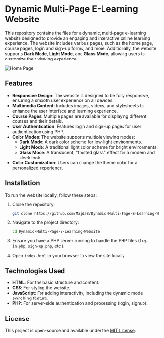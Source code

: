
# Dynamic Multi-Page E-Learning Website

This repository contains the files for a dynamic, multi-page e-learning website designed to provide an engaging and interactive online learning experience. The website includes various pages, such as the home page, course pages, login and sign-up forms, and more. Additionally, the website supports **Dark Mode**, **Light Mode**, and **Glass Mode**, allowing users to customize their viewing experience.

![Home Page](img/main%20page.png)


## Features

- **Responsive Design**: The website is designed to be fully responsive, ensuring a smooth user experience on all devices.
- **Multimedia Content**: Includes images, videos, and stylesheets to enhance the user interface and learning experience.
- **Course Pages**: Multiple pages are available for displaying different courses and their details.
- **User Authentication**: Features login and sign-up pages for user authentication using PHP.
- **Color Modes**: The website supports multiple viewing modes:
  - **Dark Mode**: A dark color scheme for low-light environments.
  - **Light Mode**: A traditional light color scheme for bright environments.
  - **Glass Mode**: A translucent, "frosted glass" effect for a modern and sleek look.
- **Color Customization**: Users can change the theme color for a personalized experience.

## Installation

To run the website locally, follow these steps:

1. Clone the repository:
   ```bash
   git clone https://github.com/Majda8/Dynamic-Multi-Page-E-Learning-Website.git
   ```
2. Navigate to the project directory:
   ```bash
   cd Dynamic-Multi-Page-E-Learning-Website
   ```
3. Ensure you have a PHP server running to handle the PHP files (`log-in.php`, `sign-up.php`, etc.).

4. Open `index.html` in your browser to view the site locally.

## Technologies Used

- **HTML**: For the basic structure and content.
- **CSS**: For styling the website.
- **JavaScript**: For adding interactivity, including the dynamic mode switching feature.
- **PHP**: For server-side authentication and processing (login, signup).

## License

This project is open-source and available under the [MIT License](LICENSE).


